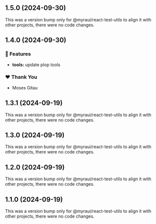 ## 1.5.0 (2024-09-30)

This was a version bump only for @myraui/react-test-utils to align it with other projects, there were no code changes.

## 1.4.0 (2024-09-30)


### 🚀 Features

- **tools:** update plop tools


### ❤️  Thank You

- Moses Gitau

## 1.3.1 (2024-09-19)

This was a version bump only for @myraui/react-test-utils to align it with other projects, there were no code changes.

## 1.3.0 (2024-09-19)

This was a version bump only for @myraui/react-test-utils to align it with other projects, there were no code changes.

## 1.2.0 (2024-09-19)

This was a version bump only for @myraui/react-test-utils to align it with other projects, there were no code changes.

## 1.1.0 (2024-09-19)

This was a version bump only for @myraui/react-test-utils to align it with other projects, there were no code changes.